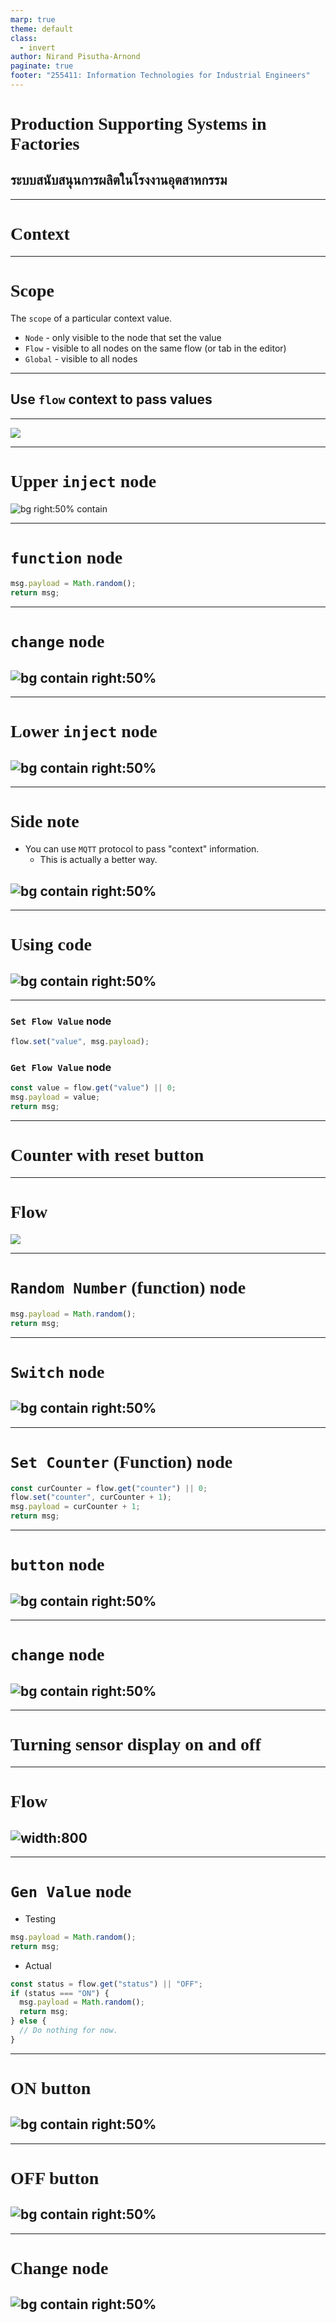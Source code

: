 ```yaml
---
marp: true
theme: default
class:
  - invert
author: Nirand Pisutha-Arnond
paginate: true
footer: "255411: Information Technologies for Industrial Engineers"
---
```


<style>
@import url('https://fonts.googleapis.com/css2?family=Prompt:ital,wght@0,100;0,300;0,400;0,700;1,100;1,300;1,400;1,700&display=swap');

    :root {
    font-family: Prompt;
    --hl-color: #D57E7E;
}
h1 {
  font-family: Prompt
}
</style>

# Production Supporting Systems in Factories

## ระบบสนับสนุนการผลิตในโรงงานอุตสาหกรรม

---

# Context

---

# Scope

The `scope` of a particular context value.

- `Node` - only visible to the node that set the value
- `Flow` - visible to all nodes on the same flow (or tab in the editor)
- `Global` - visible to all nodes

---

## Use `flow` context to pass values

---

![](./img/c1_flow.png)

---

# Upper `inject` node

![bg right:50% contain](./img/c1_inject.png)

---

# `function` node

```js
msg.payload = Math.random();
return msg;
```

---

# `change` node

## ![bg contain right:50%](./img/c1_change.png)

---

# Lower `inject` node

## ![bg contain right:50%](./img/c1_inject2.png)

---

# Side note

- You can use `MQTT` protocol to pass "context" information.
  - This is actually a better way.

## ![bg contain right:50%](./img/c2_flow.png)

---

# Using code

## ![bg contain right:50%](./img/c2_code.png)

---

### `Set Flow Value` node

```js
flow.set("value", msg.payload);
```

### `Get Flow Value` node

```js
const value = flow.get("value") || 0;
msg.payload = value;
return msg;
```

---

# Counter with reset button

---

# Flow

![](./img/c3_flow.png)

---

# `Random Number` (function) node

```js
msg.payload = Math.random();
return msg;
```

---

# `Switch` node

## ![bg contain right:50%](./img/c3_switch.png)

---

# `Set Counter` (Function) node

```js
const curCounter = flow.get("counter") || 0;
flow.set("counter", curCounter + 1);
msg.payload = curCounter + 1;
return msg;
```

---

# `button` node

## ![bg contain right:50%](./img/c3_btn.png)

---

# `change` node

## ![bg contain right:50%](./img/c3_change_reset.png)

---

# Turning sensor display on and off

---

# Flow

## ![width:800](./img/c4_flow.png)

---

# `Gen Value` node

- Testing

```js
msg.payload = Math.random();
return msg;
```

- Actual

```js
const status = flow.get("status") || "OFF";
if (status === "ON") {
  msg.payload = Math.random();
  return msg;
} else {
  // Do nothing for now.
}
```

---

# ON button

## ![bg contain right:50%](./img/c4_btn_on.png)

---

# OFF button

## ![bg contain right:50%](./img/c4_btn_off.png)

---

# Change node

## ![bg contain right:50%](./img/c4_change.png)
